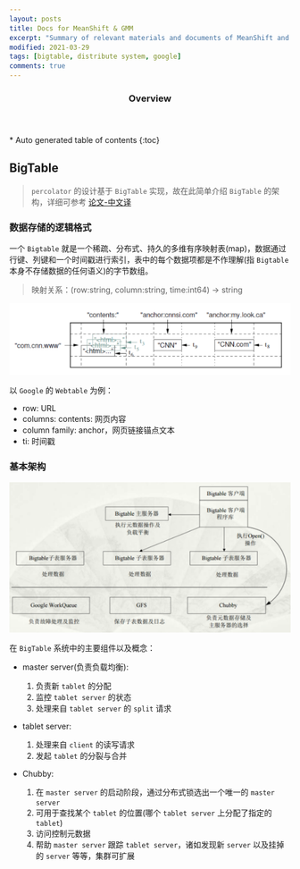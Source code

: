```yaml
---
layout: posts
title: Docs for MeanShift & GMM
excerpt: "Summary of relevant materials and documents of MeanShift and GMM"
modified: 2021-03-29
tags: [bigtable, distribute system, google]
comments: true
---
```


<section id="table-of-contents" class="toc">
  <header>
    <h3>Overview</h3>
  </header>
<div id="drawer" markdown="1">
*  Auto generated table of contents
{:toc}
</div>
</section><!-- /#table-of-contents -->

## BigTable

> `percolator` 的设计基于 `BigTable` 实现，故在此简单介绍 `BigTable` 的架构，详细可参考 [论文-中文译](https://arthurchiao.art/blog/google-bigtable-zh/)

### 数据存储的逻辑格式

一个 `Bigtable` 就是一个稀疏、分布式、持久的多维有序映射表(map)，数据通过行键、列键和一个时间戳进行索引，表中的每个数据项都是不作理解(指 `Bigtable` 本身不存储数据的任何语义)的字节数组。

> 映射关系：(row:string, column:string, time:int64) -> string

![table_data_scheme](../image/posts/2021-4-10-percolator/2021-04-10-percolator_bigtable_data_scheme.png)

以 `Google` 的 `Webtable` 为例：

- row: URL
- columns: contents: 网页内容
- column family: anchor，网页链接锚点文本
- ti: 时间戳

### 基本架构

![bigtable_overview](../image/posts/2021-4-10-percolator/2021-04-10-percolator_bigtable_overview.png)

在 `BigTable` 系统中的主要组件以及概念：

- master server(负责负载均衡): 

    1. 负责新 `tablet` 的分配
    2. 监控 `tablet server` 的状态
    3. 处理来自 `tablet server` 的 `split` 请求

- tablet server:

    1. 处理来自 `client` 的读写请求
    2. 发起 `tablet` 的分裂与合并

- Chubby:

    1. 在 `master server` 的启动阶段，通过分布式锁选出一个唯一的 `master server`
    2. 可用于查找某个 `tablet` 的位置(哪个 `tablet server` 上分配了指定的 `tablet`)
    3. 访问控制元数据
    4. 帮助 `master server` 跟踪 `tablet server`，诸如发现新 `server` 以及挂掉的 `server` 等等，集群可扩展

